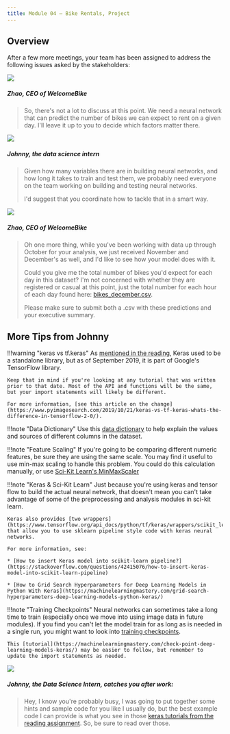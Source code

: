 ```yaml
---
title: Module 04 — Bike Rentals, Project
---
```


## Overview

After a few more meetings, your team has been assigned to address the following issues asked by the stakeholders:

<div class="dialogue">
	<img src="{{URLROOT}}/shared/img/zhao.jpg">
	<h5>Zhao, CEO of WelcomeBike</h5>
	<blockquote><p>So, there's not a lot to discuss at this point. We need a neural network that can predict the number of bikes we can expect to rent on a given day. I'll leave it up to you to decide which factors matter there.</p></blockquote>
</div>

<div class="dialogue">
	<img src="{{URLROOT}}/shared/img/johnny.jpg">
	<h5>Johnny, the data science intern</h5>
	<blockquote><p>Given how many variables there are in building neural networks, and how long it takes to train and test them, we probably need everyone on the team working on building and testing neural networks.</p><p>I'd suggest that you coordinate how to tackle that in a smart way.</blockquote>
</div>


<div class="dialogue">
	<img src="{{URLROOT}}/shared/img/zhao.jpg">
	<h5>Zhao, CEO of WelcomeBike</h5>
	<blockquote><p>Oh one more thing, while you've been working with data up through October for your analysis, we just received November and December's as well, and I'd like to see how your model does with it.</p>
	<p>Could you give me the total number of bikes you'd expect for each day in this dataset? I'm not concerned with whether they are registered or casual at this point, just the total number for each hour of each day found here: <a href="https://raw.githubusercontent.com/byui-cse/cse450-course/master/data/bikes_december.csv" download>bikes_december.csv</a>.</p>
	<p>Please make sure to submit both a .csv with these predictions and your executive summary.</p>
	</blockquote>
</div>


## More Tips from Johnny

!!!warning "keras vs tf.keras"
	As [mentioned in the reading](./keras.html), Keras used to be a standalone library, but as of September 2019, it is part of Google's TensorFlow library.

	Keep that in mind if you're looking at any tutorial that was written prior to that date. Most of the API and functions will be the same, but your import statements will likely be different. 

	For more information, [see this article on the change](https://www.pyimagesearch.com/2019/10/21/keras-vs-tf-keras-whats-the-difference-in-tensorflow-2-0/).

!!!note "Data Dictionary"
	Use this [data dictionary](./bikes-dictionary.txt) to help explain the values and sources of different columns in the dataset.

!!!note "Feature Scaling"
	If you're going to be comparing different numeric features, be sure they are using the same scale. You may find it useful to use min-max scaling to handle this problem. You could do this calculation manually, or use [Sci-Kit Learn's MinMaxScaler](https://scikit-learn.org/stable/modules/generated/sklearn.preprocessing.MinMaxScaler.html)

!!!note "Keras & Sci-Kit Learn"
	Just because you're using keras and tensor flow to build the actual neural network, that doesn't mean you can't take advantage of some of the preprocessing and analysis modules in sci-kit learn. 

	Keras also provides [two wrappers](https://www.tensorflow.org/api_docs/python/tf/keras/wrappers/scikit_learn) that allow you to use sklearn pipeline style code with keras neural networks.

	For more information, see:
	
	* [How to insert Keras model into scikit-learn pipeline?](https://stackoverflow.com/questions/42415076/how-to-insert-keras-model-into-scikit-learn-pipeline)

	* [How to Grid Search Hyperparameters for Deep Learning Models in Python With Keras](https://machinelearningmastery.com/grid-search-hyperparameters-deep-learning-models-python-keras/)

!!!note "Training Checkpoints"
	Neural networks can sometimes take a long time to train (especially once we move into using image data in future modules). If you find you can't let the model train for as long as is needed in a single run, you might want to look into [training checkpoints](https://www.tensorflow.org/guide/checkpoint).

	This [tutorial](https://machinelearningmastery.com/check-point-deep-learning-models-keras/) may be easier to follow, but remember to update the import statements as needed.


<div class="dialogue">
	<img src="{{URLROOT}}/shared/img/johnny.jpg">
	<h5>Johnny, the Data Science Intern, catches you after work:</h5>
	<blockquote><p>Hey, I know you're probably busy, I was going to put together some hints and sample code for you like I usually do, but the best example code I can provide is what you see in those <a href="./keras.html">keras tutorials from the reading assignment</a>. So, be sure to read over those.</p></blockquote>
</div>


[^1]: [CEO photo by Sung Wang on Unsplash](https://unsplash.com/photos/g4DgCF90EM4)

[^2]: [Investment Banker photo by steffen Wienberg on Unsplash](https://unsplash.com/photos/ml-pxK0Ovmw)

[^3]: [Data Science Intern photo by Fábio Lucas on Unsplash](https://unsplash.com/photos/iczrMDNuvzkml-pxK0Ovmw)